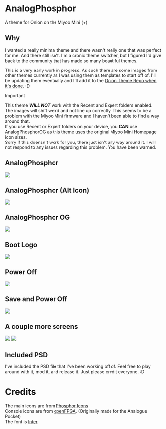 # AnalogPhosphor

A theme for Onion on the Miyoo Mini (+)

## Why

I wanted a really minimal theme and there wasn't really one that was perfect for me. And there still isn't. I'm a cronic theme switcher, but I figured I'd give back to the community that has made so many beautiful themes.

This is a very early work in progress. As such there are some images from other themes currently as I was using them as templates to start off of. I'll be updating them eventually and I'll add it to the [Onion Theme Repo when it's done](https://github.com/OnionUI/Themes/blob/main/README.md). :D



> [!IMPORTANT]
> This theme ***WILL NOT*** work with the Recent and Expert folders enabled. The images will shift weird and not line up correctly. This seems to be a problem with the Miyoo Mini firmware and I haven't been able to find a way around that.  
If you use Recent or Expert folders on your device, you **CAN** use AnalogPhosphorOG as this theme uses the original Miyoo Mini Homepage icon sizes.  
Sorry if this doensn't work for you, there just isn't any way around it. I will not respond to any issues regarding this problem. You have been warned. 

## AnalogPhosphor

![](preview.png)

## AnalogPhosphor (Alt Icon)

![](previewALT.png)

## AnalogPhosphor OG

![](previewOG.png)

## Boot Logo

![](AnalogPhosphor/skin/extra/bootScreen.png)

## Power Off

![](AnalogPhosphor/skin/extra/Screen_Off.png)

## Save and Power Off

![](AnalogPhosphor/skin/extra/Screen_Off_Save.png)

## A couple more screens

![](screenshots/01.png)
![](screenshots/02.png)

## Included PSD

I've included the PSD file that I've been working off of. Feel free to play around with it, mod it, and release it. Just please credit everyone. :D

# Credits

The main icons are from [Phosphor Icons](https://github.com/phosphor-icons/homepage)  
Console icons are from [openFPGA](https://github.com/spiritualized1997/openFPGA-Platform-Art-Set). (Originally made for the Analogue Pocket)  
The font is [Inter](https://github.com/rsms/inter)
